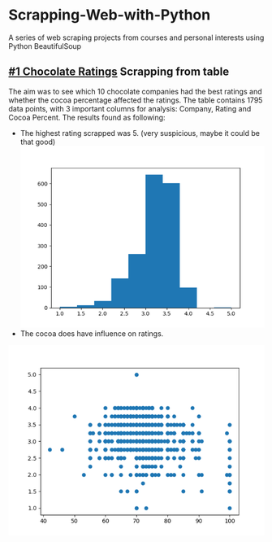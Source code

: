 # Scrapping-Web-with-Python

A series of web scraping projects from courses and personal interests using Python BeautifulSoup

## [#1 Chocolate Ratings](https://github.com/emmanguyen102/Scraping-Web-with-Python/blob/master/chocolate_ratings.py) Scrapping from table 
The aim was to see which 10 chocolate companies had the best ratings and whether the cocoa percentage affected the ratings.
The table contains 1795 data points, with 3 important columns for analysis: Company, Rating and Cocoa Percent. The results found as following:
- The highest rating scrapped was 5.  (very suspicious, maybe it could be that good)
![Histogram of companies and their corresponding ratings](https://github.com/emmanguyen102/Scraping-Web-with-Python/blob/master/Histogram%20of%20chocolate%20companies%20and%20ratings.png)
- The cocoa does have influence on ratings. 

![Scatterplot of ratings and cocoa percentage](https://github.com/emmanguyen102/Scraping-Web-with-Python/blob/master/Scatterplot%20of%20chocolate%20ratings%20and%20cocoa%20percentage.png)
